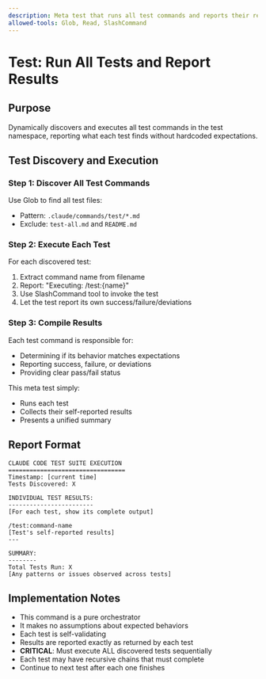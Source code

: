 ```yaml
---
description: Meta test that runs all test commands and reports their results
allowed-tools: Glob, Read, SlashCommand
---
```


# Test: Run All Tests and Report Results

## Purpose
Dynamically discovers and executes all test commands in the test namespace, reporting what each test finds without hardcoded expectations.

## Test Discovery and Execution

### Step 1: Discover All Test Commands
Use Glob to find all test files:
- Pattern: `.claude/commands/test/*.md`
- Exclude: `test-all.md` and `README.md`

### Step 2: Execute Each Test
For each discovered test:
1. Extract command name from filename
2. Report: "Executing: /test:{name}"
3. Use SlashCommand tool to invoke the test
4. Let the test report its own success/failure/deviations

### Step 3: Compile Results
Each test command is responsible for:
- Determining if its behavior matches expectations
- Reporting success, failure, or deviations
- Providing clear pass/fail status

This meta test simply:
- Runs each test
- Collects their self-reported results
- Presents a unified summary

## Report Format

```
CLAUDE CODE TEST SUITE EXECUTION
=================================
Timestamp: [current time]
Tests Discovered: X

INDIVIDUAL TEST RESULTS:
------------------------
[For each test, show its complete output]

/test:command-name
[Test's self-reported results]
---

SUMMARY:
--------
Total Tests Run: X
[Any patterns or issues observed across tests]
```

## Implementation Notes
- This command is a pure orchestrator
- It makes no assumptions about expected behaviors
- Each test is self-validating
- Results are reported exactly as returned by each test
- **CRITICAL**: Must execute ALL discovered tests sequentially
- Each test may have recursive chains that must complete
- Continue to next test after each one finishes